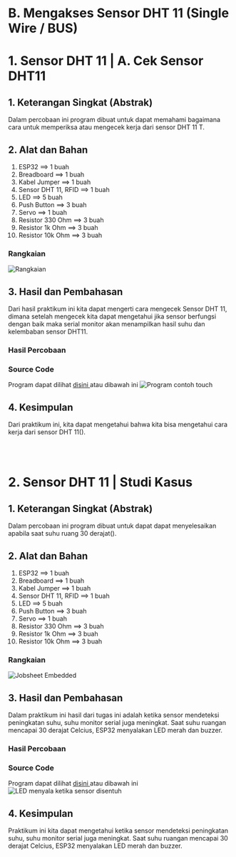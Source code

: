 # B. Mengakses Sensor DHT 11 (Single Wire / BUS)

# 1. Sensor DHT 11 | A. Cek Sensor DHT11

## 1. Keterangan Singkat (Abstrak)

Dalam percobaan ini program dibuat untuk dapat memahami bagaimana cara untuk memperiksa atau mengecek kerja dari sensor DHT 11 T.

## 2. Alat dan Bahan
1. ESP32                ==> 1 buah
2. Breadboard           ==> 1 buah
3. Kabel Jumper         ==> 1 buah
4. Sensor DHT 11, RFID  ==> 1 buah
5. LED                  ==> 5 buah
6. Push Button          ==> 3 buah
7. Servo                ==> 1 buah
8. Resistor 330 Ohm     ==> 3 buah
9. Resistor 1k Ohm      ==> 3 buah
10. Resistor 10k Ohm    ==> 3 buah


### Rangkaian
![Rangkaian ](https://github.com/sabrinavirry/Sistem-Embedded/assets/151721571/7d8be0fe-bd30-4938-8a42-1534f868108b)


## 3. Hasil dan Pembahasan
Dari hasil praktikum ini kita dapat mengerti cara mengecek Sensor DHT 11, dimana setelah mengecek kita dapat mengetahui jika sensor berfungsi dengan baik maka serial monitor akan menampilkan hasil  suhu dan kelembaban  sensor DHT11.

### Hasil Percobaan



### Source Code
Program dapat dilihat <a href="https://github.com/sabrinavirry/Sistem-Embedded/blob/master/jobsheet%202/a.%20EP32%20Capacitive%20Touch%20Sensor/1.%20program%20contoh%20touch%20test/touch_1.ino"> disini </a> atau dibawah ini
![Program contoh touch](https://github.com/sabrinavirry/Sistem-Embedded/assets/151721571/a7fa7af9-3a41-4f59-b262-d289d74a95a7)

## 4. Kesimpulan

Dari praktikum ini, kita dapat mengetahui bahwa kita bisa mengetahui cara kerja dari sensor DHT 11().

<br></br>
# 2. Sensor DHT 11 | Studi Kasus

## 1. Keterangan Singkat (Abstrak)

Dalam percobaan ini program dibuat untuk dapat dapat menyelesaikan apabila saat suhu ruang 30 derajat().

## 2. Alat dan Bahan
1. ESP32                ==> 1 buah
2. Breadboard           ==> 1 buah
3. Kabel Jumper         ==> 1 buah
4. Sensor DHT 11, RFID  ==> 1 buah
5. LED                  ==> 5 buah
6. Push Button          ==> 3 buah
7. Servo                ==> 1 buah
8. Resistor 330 Ohm     ==> 3 buah
9. Resistor 1k Ohm      ==> 3 buah
10. Resistor 10k Ohm    ==> 3 buah

### Rangkaian

![Jobsheet Embedded](https://github.com/brianrahma/brian-system-embedded/assets/82065700/644f9625-2d44-451c-9cf8-ce842129bb98)

## 3. Hasil dan Pembahasan
Dalam praktikum ini hasil dari tugas ini adalah ketika sensor mendeteksi peningkatan suhu, suhu monitor serial juga meningkat.  Saat suhu ruangan mencapai 30 derajat Celcius, ESP32  menyalakan LED merah dan buzzer.

### Hasil Percobaan

### Source Code

Program dapat dilihat <a href="https://github.com/sabrinavirry/Sistem-Embedded/blob/master/jobsheet%202/a.%20EP32%20Capacitive%20Touch%20Sensor/2.%20LED%20menyala%20ketika%20sensor%20disentuh%2C%20dan%20LED%20akan%20mati%20ketika%20sensor%20tidak%20disentuh/touch_2.ino"> disini </a> atau dibawah ini
![LED menyala ketika sensor disentuh](https://github.com/sabrinavirry/Sistem-Embedded/assets/151721571/c6c95bb7-e30f-444d-8647-563d43122433)

## 4. Kesimpulan

Praktikum ini kita dapat mengetahui ketika sensor mendeteksi peningkatan suhu, suhu monitor serial juga meningkat.  Saat suhu ruangan mencapai 30 derajat Celcius, ESP32  menyalakan LED merah dan buzzer.

<br><br>
